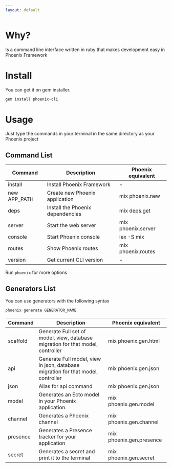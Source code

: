 ```yaml
---
layout: default
---
```


# [](#why)Why?

Is a command line interface written in ruby
that makes development easy in Phoenix Framework

# [](#install)Install

You can get it on gem installer.

```bash
gem install phoenix-cli
```

# [](#usage)Usage

Just type the commands in your terminal in the same directory as your Phoenix project

## Command List

| Command | Description | Phoenix equivalent |
| --- | --- | --- |
| install | Install Phoenix Framework | -
| new APP_PATH | Create new Phoenix application | mix phoenix.new
| deps | Install the Phoenix dependencies | mix deps.get
| server | Start the web server | mix phoenix.server
| console | Start Phoenix console | iex -S mix
| routes | Show Phoenix routes | mix phoenix.routes
| version | Get current CLI version | -

Run `phoenix` for more options


## Generators List
You can use generators with the following syntax

```bash
phoenix generate GENERATOR_NAME
```

| Command | Description | Phoenix equivalent |
| --- | --- | --- |
| scaffold | Generate Full set of model, view, database migration for that model, controller | mix phoenix.gen.html
| api | Generate Full model, view in json, database migration for that model, controller  | mix phoenix.gen.json
| json | Alias for api command  | mix phoenix.gen.json
| model | Generates an Ecto model in your Phoenix application. | mix phoenix.gen.model
| channel | Generates a Phoenix channel  | mix phoenix.gen.channel
| presence | Generates a Presence tracker for your application | mix phoenix.gen.presence
| secret | Generates a secret and print it to the terminal | mix phoenix.gen.secret

